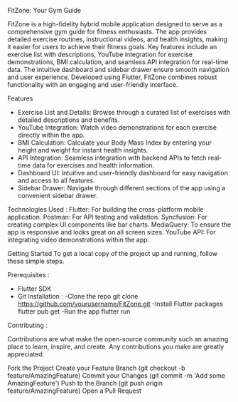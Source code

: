 FitZone: Your Gym Guide

FitZone is a high-fidelity hybrid mobile application designed to serve as a comprehensive gym guide for fitness enthusiasts. The app provides detailed exercise routines, instructional videos, and health insights, making it easier for users to achieve their fitness goals. Key features include an exercise list with descriptions, YouTube integration for exercise demonstrations, BMI calculation, and seamless API integration for real-time data. The intuitive dashboard and sidebar drawer ensure smooth navigation and user experience. Developed using Flutter, FitZone combines robust functionality with an engaging and user-friendly interface.

Features

- Exercise List and Details: Browse through a curated list of exercises with detailed descriptions and benefits.
- YouTube Integration: Watch video demonstrations for each exercise directly within the app.
- BMI Calculation: Calculate your Body Mass Index by entering your height and weight for instant health insights.
- API Integration: Seamless integration with backend APIs to fetch real-time data for exercises and health information.
- Dashboard UI: Intuitive and user-friendly dashboard for easy navigation and access to all features.
- Sidebar Drawer: Navigate through different sections of the app using a convenient sidebar drawer.

Technologies Used :
Flutter: For building the cross-platform mobile application.
Postman: For API testing and validation.
Syncfusion: For creating complex UI components like bar charts.
MediaQuery: To ensure the app is responsive and looks great on all screen sizes.
YouTube API: For integrating video demonstrations within the app.

Getting Started
To get a local copy of the project up and running, follow these simple steps.

Prerequisites : 
- Flutter SDK
- Git
Installation :
-Clone the repo
  git clone https://github.com/yourusername/FitZone.git
-Install Flutter packages
  flutter pub get
-Run the app
  flutter run
  
Contributing :

Contributions are what make the open-source community such an amazing place to learn, inspire, and create. Any contributions you make are greatly appreciated.

Fork the Project
Create your Feature Branch (git checkout -b feature/AmazingFeature)
Commit your Changes (git commit -m 'Add some AmazingFeature')
Push to the Branch (git push origin feature/AmazingFeature)
Open a Pull Request
